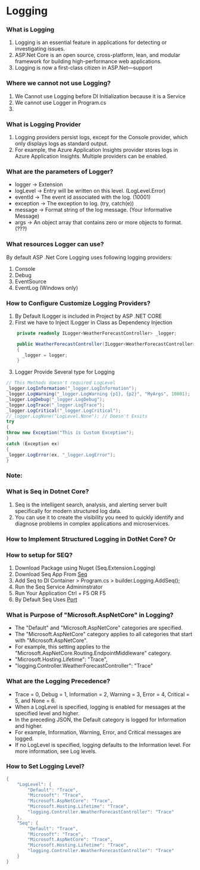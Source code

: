 # Logging
### What is Logging
1. Logging is an essential feature in applications for detecting or investigating issues. 
2. ASP.Net Core is an open source, cross-platform, lean, and modular framework for building high-performance web applications. 
3. Logging is now a first-class citizen in ASP.Net—support

### Where we cannot not use Logging?
1. We Cannot use Logging before DI Initialization because it is a Service
2. We cannot use Logger in Program.cs
3.  
### What is Logging Provider
1. Logging providers persist logs, except for the Console provider, which only displays logs as standard output. 
2. For example, the Azure Application Insights provider stores logs in Azure Application Insights. Multiple providers can be enabled.

### What are the parameters of Logger?
- logger -> Extension
- logLevel -> Entry will be written on this level. (LogLevel.Error)
- eventId -> The event id associated with the log. (10001)
- exception -> The exception to log. (try, catch(e))
- message -> Format string of the log message. (Your Informative Message)
- args -> An object array that contains zero or more objects to format. (???)

### What resources Logger can use?
By default ASP .Net Core Logging uses following logging providers:
1. Console
2. Debug
3. EventSource
4. EventLog (Windows only)

### How to Configure Customize Logging Providers?
1. By Default ILogger is included in Project by ASP .NET CORE
2. First we have to Inject ILogger in Class as Dependency Injection
```c#
    private readonly ILogger<WeatherForecastController> _logger;

    public WeatherForecastController(ILogger<WeatherForecastController> logger)
    {
      _logger = logger;
    }
```
3. Logger Provide Several type for Logging
```c#
// This Methods doesn't required LogLevel
_logger.LogInformation("_logger.LogInformation");
_logger.LogWarning("_logger.LogWarning {p1}, {p2}", "MyArgs", 10001);
_logger.LogDebug("_logger.LogDebug");
_logger.LogTrace("_logger.LogTrace");
_logger.LogCritical("_logger.LogCritical");
//_logger.LogNone("LogLevel.None"); // Doesn't Exsits
try
{
throw new Exception("This is Custom Exception");
}
catch (Exception ex)
{
_logger.LogError(ex, "_logger.LogError");
}
```
### Note:

### What is Seq in Dotnet Core?
1. Seq is the intelligent search, analysis, and alerting server built specifically for modern structured log data.
2. You can use it to create the visibility you need to quickly identify and diagnose problems in complex applications and microservices.

### How to Implement Structured Logging in DotNet Core? Or
### How to setup for SEQ?
1. Download Package using Nuget (Seq.Extension.Logging)    
2. Download Seq App From [Seq](https://datalust.co/download)
3. Add Seq to DI Container > Program.cs > builder.Logging.AddSeq();
4. Run the Seq Service Admininstrator
5. Run Your Application Ctrl + F5 OR F5
6. By Default Seq Uses [Port](http://localhost:5341/)

### What is Purpose of "Microsoft.AspNetCore" in Logging?
- The "Default" and "Microsoft.AspNetCore" categories are specified.
- The "Microsoft.AspNetCore" category applies to all categories that start with "Microsoft.AspNetCore". 
- For example, this setting applies to the "Microsoft.AspNetCore.Routing.EndpointMiddleware" category.
- "Microsoft.Hosting.Lifetime": "Trace",
- "logging.Controller.WeatherForecastController": "Trace"


### What are the Logging Precedence?
- Trace = 0, Debug = 1, Information = 2, Warning = 3, Error = 4, Critical = 5, and None = 6.
- When a LogLevel is specified, logging is enabled for messages at the specified level and higher. 
- In the preceding JSON, the Default category is logged for Information and higher. 
- For example, Information, Warning, Error, and Critical messages are logged. 
- If no LogLevel is specified, logging defaults to the Information level. For more information, see Log levels.

### How to Set Logging Level?
```c#
{
    "LogLevel": {
        "Default": "Trace",
        "Microsoft": "Trace",
        "Microsoft.AspNetCore": "Trace",
        "Microsoft.Hosting.Lifetime": "Trace",
        "logging.Controller.WeatherForecastController": "Trace"
    },
    "Seq": {
        "Default": "Trace",
        "Microsoft": "Trace",
        "Microsoft.AspNetCore": "Trace",
        "Microsoft.Hosting.Lifetime": "Trace",
        "logging.Controller.WeatherForecastController": "Trace"
    }
}

```